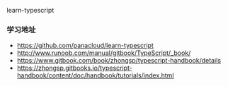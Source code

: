 learn-typescript


### 学习地址
- https://github.com/panacloud/learn-typescript
- http://www.runoob.com/manual/gitbook/TypeScript/_book/
- https://www.gitbook.com/book/zhongsp/typescript-handbook/details
- https://zhongsp.gitbooks.io/typescript-handbook/content/doc/handbook/tutorials/index.html